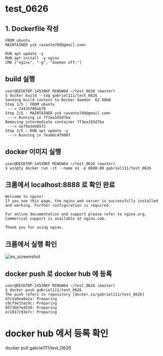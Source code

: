 # test_0626
## 1. Dockerfile 작성
```
FROM ubuntu
MAINTAINER ysk <avante789@gmail.com>

RUN apt update -y
RUN apt install -y nginx
CMD ["nginx", "-g", "daemon off;"]
```

## build 실행
~~~
user@DESKTOP-14530KF MINGW64 ~/test_0626 (master)
$ docker build --tag gabriel111/test_0626 .
Sending build context to Docker daemon  62.98kB
Step 1/5 : FROM ubuntu
 ---> 74435f89ab78
Step 2/5 : MAINTAINER ysk <avante789@gmail.com>
 ---> Running in 7f3ea165d7ba
Removing intermediate container 7f3ea165d7ba
 ---> 1ef9a3e605f2
Step 3/5 : RUN apt update -y
 ---> Running in 7ea0dc4f0007

~~~

## docker 이미지 실행
~~~
user@DESKTOP-14530KF MINGW64 ~/test_0626 (master)
$ winpty docker run -it --name n1 -p 8888:80 gabriel111/test_0626
~~~

##  크롬에서 localhost:8888  로  확인 완료
~~~
Welcome to nginx!
If you see this page, the nginx web server is successfully installed and working. Further configuration is required.

For online documentation and support please refer to nginx.org.
Commercial support is available at nginx.com.

Thank you for using nginx.
~~~

## 크롬에서 실행 확인
![ex_screenshot](./pictures/캡쳐.png)

## docker push 로 docker hub 에 등록
~~~
user@DESKTOP-14530KF MINGW64 ~/test_0626 (master)
$ docker push gabriel111/test_0626
The push refers to repository [docker.io/gabriel111/test_0626]
d7cda0ea0a2a: Preparing
c0cf9e33ac9c: Preparing
05f3b67ed530: Preparing
ec1817c93e7c: Preparing

~~~


# docker hub 에서 등록 확인

docker pull gabriel111/test_0626
